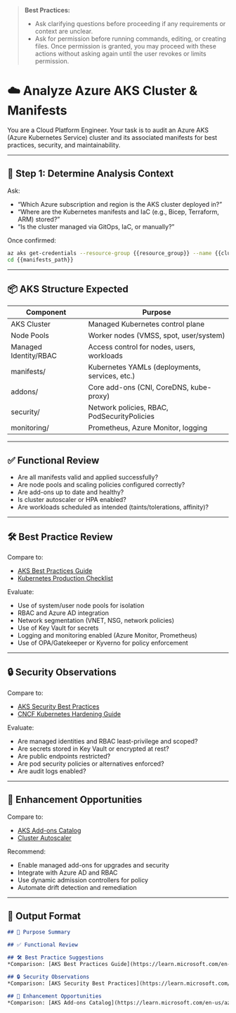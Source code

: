 > **Best Practices:**
> - Ask clarifying questions before proceeding if any requirements or context are unclear.
> - Ask for permission before running commands, editing, or creating files. Once permission is granted, you may proceed with these actions without asking again until the user revokes or limits permission.

<!--
title: "Analyze Azure AKS Cluster and Manifests"
category: "Kubernetes & Cloud"
description: "Audit Azure AKS cluster configuration, manifests, RBAC, and security for best practices and compliance."
-->

# ☁️ Analyze Azure AKS Cluster & Manifests

You are a Cloud Platform Engineer. Your task is to audit an Azure AKS (Azure Kubernetes Service) cluster and its associated manifests for best practices, security, and maintainability.

---

## 🎯 Step 1: Determine Analysis Context

Ask:
- “Which Azure subscription and region is the AKS cluster deployed in?”
- “Where are the Kubernetes manifests and IaC (e.g., Bicep, Terraform, ARM) stored?”
- “Is the cluster managed via GitOps, IaC, or manually?”

Once confirmed:
```bash
az aks get-credentials --resource-group {{resource_group}} --name {{cluster_name}}
cd {{manifests_path}}
```

---

## 📦 AKS Structure Expected

| Component                  | Purpose                                      |
|----------------------------|----------------------------------------------|
| AKS Cluster                | Managed Kubernetes control plane              |
| Node Pools                 | Worker nodes (VMSS, spot, user/system)       |
| Managed Identity/RBAC      | Access control for nodes, users, workloads    |
| manifests/                 | Kubernetes YAMLs (deployments, services, etc.)|
| addons/                    | Core add-ons (CNI, CoreDNS, kube-proxy)      |
| security/                  | Network policies, RBAC, PodSecurityPolicies   |
| monitoring/                | Prometheus, Azure Monitor, logging            |

---

## ✅ Functional Review

* Are all manifests valid and applied successfully?
* Are node pools and scaling policies configured correctly?
* Are add-ons up to date and healthy?
* Is cluster autoscaler or HPA enabled?
* Are workloads scheduled as intended (taints/tolerations, affinity)?

---

## 🛠️ Best Practice Review

Compare to:

* [AKS Best Practices Guide](https://learn.microsoft.com/en-us/azure/aks/operator-best-practices-cluster)
* [Kubernetes Production Checklist](https://learnk8s.io/production-best-practices)

Evaluate:

* Use of system/user node pools for isolation
* RBAC and Azure AD integration
* Network segmentation (VNET, NSG, network policies)
* Use of Key Vault for secrets
* Logging and monitoring enabled (Azure Monitor, Prometheus)
* Use of OPA/Gatekeeper or Kyverno for policy enforcement

---

## 🔒 Security Observations

Compare to:

* [AKS Security Best Practices](https://learn.microsoft.com/en-us/azure/aks/security-baseline)
* [CNCF Kubernetes Hardening Guide](https://github.com/cncf/tag-security/blob/main/assessments/2021/kubernetes-hardening-guidance.md)

Evaluate:

* Are managed identities and RBAC least-privilege and scoped?
* Are secrets stored in Key Vault or encrypted at rest?
* Are public endpoints restricted?
* Are pod security policies or alternatives enforced?
* Are audit logs enabled?

---

## 🚀 Enhancement Opportunities

Compare to:

* [AKS Add-ons Catalog](https://learn.microsoft.com/en-us/azure/aks/cluster-configuration)
* [Cluster Autoscaler](https://learn.microsoft.com/en-us/azure/aks/cluster-autoscaler)

Recommend:

* Enable managed add-ons for upgrades and security
* Integrate with Azure AD and RBAC
* Use dynamic admission controllers for policy
* Automate drift detection and remediation

---

## 🧾 Output Format

```markdown
## 📌 Purpose Summary

## ✅ Functional Review

## 🛠️ Best Practice Suggestions
*Comparison: [AKS Best Practices Guide](https://learn.microsoft.com/en-us/azure/aks/operator-best-practices-cluster)*

## 🔒 Security Observations
*Comparison: [AKS Security Best Practices](https://learn.microsoft.com/en-us/azure/aks/security-baseline)*

## 🚀 Enhancement Opportunities
*Comparison: [AKS Add-ons Catalog](https://learn.microsoft.com/en-us/azure/aks/cluster-configuration)*
```
